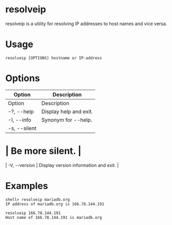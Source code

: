 # resolveip

resolveip is a utility for resolving IP addresses to host names and vice versa.

#

# Usage

```
resolveip [OPTIONS] hostname or IP-address
```

#

# Options

| Option | Description |
| --- | --- |
| Option | Description |
| -?, --help | Display help and exit. |
| -I, --info | Synonym for --help. |
| -s, --silent

# | Be more silent. |

| -V, --version | Display version information and exit. |

#

# Examples

```
shell> resolveip mariadb.org
IP address of mariadb.org is 166.78.144.191
```

```
resolveip 166.78.144.191
Host name of 166.78.144.191 is mariadb.org
```